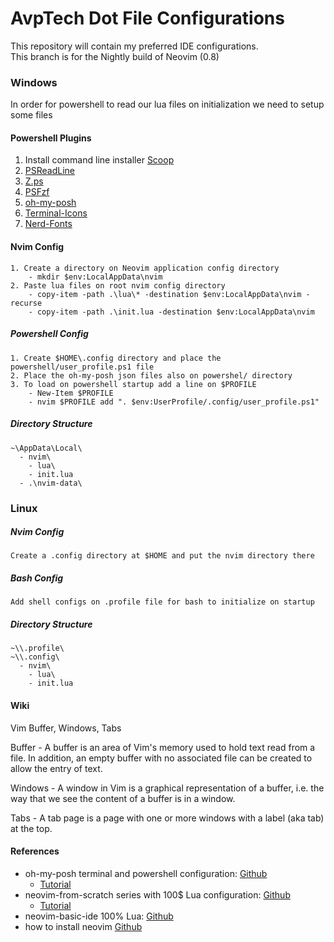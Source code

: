 # AvpTech Dot File Configurations
This repository will contain my preferred IDE configurations.  
This branch is for the Nightly build of Neovim (0.8)  

### Windows

In order for powershell to read our lua files on initialization we need to setup some files

#### Powershell Plugins
1. Install command line installer [Scoop](https://scoop.sh/)
2. [PSReadLine](docs.microsoft.com/en-us/powershell/module/psreadline/about/about_psreadline?view=powershell-7.2)  
3. [Z.ps](github.com/JannesMeyer/z.ps)  
4. [PSFzf](https://github.com/kelleyma49/PSFzf) 
5. [oh-my-posh](https://ohmyposh.dev/docs/installation/windows)  
6. [Terminal-Icons](https://www.powershellgallery.com/packages/Terminal-Icons/0.9.0)  
7. [Nerd-Fonts](https://github.com/ryanoasis/nerd-fonts)  


#### Nvim Config
```
1. Create a directory on Neovim application config directory
    - mkdir $env:LocalAppData\nvim 
2. Paste lua files on root nvim config directory 
    - copy-item -path .\lua\* -destination $env:LocalAppData\nvim -recurse
    - copy-item -path .\init.lua -destination $env:LocalAppData\nvim
```

##### Powershell Config 
```
1. Create $HOME\.config directory and place the powershell/user_profile.ps1 file 
2. Place the oh-my-posh json files also on powershel/ directory   
3. To load on powershell startup add a line on $PROFILE   
    - New-Item $PROFILE
    - nvim $PROFILE add ". $env:UserProfile/.config/user_profile.ps1"
```

##### Directory Structure
```
~\AppData\Local\
  - nvim\
    - lua\
    - init.lua
  - .\nvim-data\
```
      
### Linux 

##### Nvim Config
```
Create a .config directory at $HOME and put the nvim directory there
```

##### Bash Config
```
Add shell configs on .profile file for bash to initialize on startup
```

##### Directory Structure
```
~\\.profile\
~\\.config\
  - nvim\
    - lua\
    - init.lua
```
#### Wiki
Vim Buffer, Windows, Tabs  

Buffer - A buffer is an area of Vim's memory used to hold text read from a file. In addition, an empty buffer with no associated file can be created to allow the entry of text.  

Windows - A window in Vim is a graphical representation of a buffer, i.e. the way that we see the content of a buffer is in a window.  

Tabs - A tab page is a page with one or more windows with a label (aka tab) at the top.   

#### References
- oh-my-posh terminal and powershell configuration: [Github](https://github.com/craftzdog/dotfiles-public#readme) 
  - [Tutorial](https://www.youtube.com/watch?v=5-aK2_WwrmM)
- neovim-from-scratch series with 100$ Lua configuration: [Github](https://github.com/LunarVim/Neovim-from-scratch) 
  - [Tutorial](https://www.youtube.com/watch?v=ctH-a-1eUME&list=PLhoH5vyxr6Qq41NFL4GvhFp-WLd5xzIzZ)
- neovim-basic-ide 100% Lua: [Github](https://github.com/LunarVim/nvim-basic-ide)
- how to install neovim [Github](https://github.com/neovim/neovim/wiki/Installing-Neovim)
    
